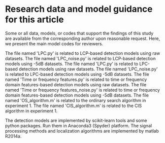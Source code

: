 # Research data and model guidance for this article
Some or all data, models, or codes that support the findings of this study are available from the corresponding author upon reasonable request. Here, we present the main model codes for reviewers.

The file named 'LPC.py' is related to LCP-based detection models using raw datasets. 
The file named 'LPC_noise.py' is related to LCP-based detection models using -5dB datasets. 
The file named 'LPC.py' is related to LPC-based detection models using raw datasets. 
The file named 'LPC_noise.py' is related to LPC-based detection models using -5dB datasets. 
The file named 'Time or frequency features.py' is related to time or frequency domain features-based detection models using raw datasets. 
The file named 'Time or frequency features_noise.py' is related to time or frequency domain features-based detection models using -5dB datasets.
The file named 'OS_algorithm.m' is related to the ordinary search algorithm in experiment 1.
The file named 'CIS_algorithm.m' is related to the CIS algorithm in experiment 1.

The detection models are implemented by scikit-learn tools and some python packages. Run them in Anaconda3 (Spyder) platform. 
The signal processing methods and localization algorithms are implemented by matlab R2014a.
